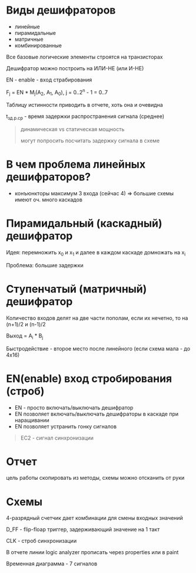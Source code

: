 # Виды дешифраторов

- линейные
- пирамидальные
- матричные
- комбинированные

Все базовые логические элементы строятся на транзисторах

Дешифратор можно построить на ИЛИ-НЕ (или И-НЕ)

EN - enable - вход страбирования

F<sub>j</sub> = EN * M<sub>j</sub>(A<sub>2</sub>, A<sub>1</sub>, A<sub>0</sub>), j = 0..2<sup>n</sup> - 1 = 0..7

Таблицу истинности приводить в отчете, хоть она и очевидна

t<sub>зд.р.ср</sub> - время задержки распространения сигнала (среднее)

> динамическая vs статическая мощность
>
> могут попросить посчитать задержку сигнала в схеме

# В чем проблема линейных дешифраторов?

- конъюнкторы максимум 3 входа (сейчас 4) => большие схемы имеют оч. много каскадов

# Пирамидальный (каскадный) дешифратор

Идея: перемножить x<sub>0</sub> и x<sub>1</sub> и далее в каждом каскаде домножать на x<sub>i</sub>

Проблема: большие задержки

# Ступенчатый (матричный) дешифратор

Количество входов делят на две части пополам, если их нечетно, то на (n+1)/2 и (n-1)/2

Выход = A<sub>i</sub> * B<sub>j</sub>

Быстродействие - второе место после линейного (если схема мала - до 4х16)

# EN(enable) вход стробирования (строб)

- EN - просто включать/выключать дешифратор
- EN позволяет включать/выключать дешифраторы в каскаде при наращивании 
- EN позволяет устранить гонку сигналов

> EC2 - сигнал синхронизации

# Отчет

цель работы скопировать из методы, схемы можно отсканить от руки

# Схемы

4-разрядный счетчик дает комбинации для смены входных значений

D_FF - flip-floap триггер, задерживающий значение на 1 такт

CLK - строб синхронизации

В отчете линии logic analyzer прописать через properties или в paint

Временная диаграмма - 7 сигналов
